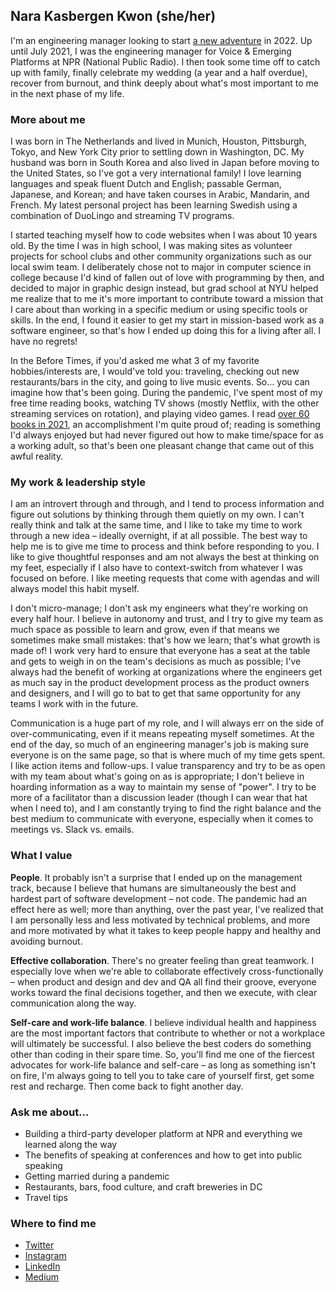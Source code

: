 ## Nara Kasbergen Kwon (she/her)

I'm an engineering manager looking to start [a new adventure](https://medium.com/@xiehan/im-starting-the-search-for-my-next-role-here-s-what-i-m-looking-for-bb362487f59e) in 2022. Up until July 2021, I was the engineering manager for Voice & Emerging Platforms at NPR (National Public Radio). I then took some time off to catch up with family, finally celebrate my wedding (a year and a half overdue), recover from burnout, and think deeply about what's most important to me in the next phase of my life.

### More about me

I was born in The Netherlands and lived in Munich, Houston, Pittsburgh, Tokyo, and New York City prior to settling down in Washington, DC. My husband was born in South Korea and also lived in Japan before moving to the United States, so I've got a very international family! I love learning languages and speak fluent Dutch and English; passable German, Japanese, and Korean; and have taken courses in Arabic, Mandarin, and French. My latest personal project has been learning Swedish using a combination of DuoLingo and streaming TV programs.

I started teaching myself how to code websites when I was about 10 years old. By the time I was in high school, I was making sites as volunteer projects for school clubs and other community organizations such as our local swim team. I deliberately chose not to major in computer science in college because I'd kind of fallen out of love with programming by then, and decided to major in graphic design instead, but grad school at NYU helped me realize that to me it's more important to contribute toward a mission that I care about than working in a specific medium or using specific tools or skills. In the end, I found it easier to get my start in mission-based work as a software engineer, so that's how I ended up doing this for a living after all. I have no regrets!

In the Before Times, if you'd asked me what 3 of my favorite hobbies/interests are, I would've told you: traveling, checking out new restaurants/bars in the city, and going to live music events. So... you can imagine how that's been going. During the pandemic, I've spent most of my free time reading books, watching TV shows (mostly Netflix, with the other streaming services on rotation), and playing video games. I read [over 60 books in 2021](https://www.goodreads.com/user/year_in_books/2021/6271228), an accomplishment I'm quite proud of; reading is something I'd always enjoyed but had never figured out how to make time/space for as a working adult, so that's been one pleasant change that came out of this awful reality.

### My work & leadership style

I am an introvert through and through, and I tend to process information and figure out solutions by thinking through them quietly on my own. I can't really think and talk at the same time, and I like to take my time to work through a new idea – ideally overnight, if at all possible. The best way to help me is to give me time to process and think before responding to you. I like to give thoughtful responses and am not always the best at thinking on my feet, especially if I also have to context-switch from whatever I was focused on before. I like meeting requests that come with agendas and will always model this habit myself.

I don't micro-manage; I don't ask my engineers what they're working on every half hour. I believe in autonomy and trust, and I try to give my team as much space as possible to learn and grow, even if that means we sometimes make small mistakes: that's how we learn; that's what growth is made of! I work very hard to ensure that everyone has a seat at the table and gets to weigh in on the team's decisions as much as possible; I've always had the benefit of working at organizations where the engineers get as much say in the product development process as the product owners and designers, and I will go to bat to get that same opportunity for any teams I work with in the future.

Communication is a huge part of my role, and I will always err on the side of over-communicating, even if it means repeating myself sometimes. At the end of the day, so much of an engineering manager's job is making sure everyone is on the same page, so that is where much of my time gets spent. I like action items and follow-ups. I value transparency and try to be as open with my team about what's going on as is appropriate; I don't believe in hoarding information as a way to maintain my sense of "power". I try to be more of a facilitator than a discussion leader (though I can wear that hat when I need to), and I am constantly trying to find the right balance and the best medium to communicate with everyone, especially when it comes to meetings vs. Slack vs. emails.

### What I value

**People**. It probably isn't a surprise that I ended up on the management track, because I believe that humans are simultaneously the best and hardest part of software development – not code. The pandemic had an effect here as well; more than anything, over the past year, I've realized that I am personally less and less motivated by technical problems, and more and more motivated by what it takes to keep people happy and healthy and avoiding burnout.

**Effective collaboration**. There's no greater feeling than great teamwork. I especially love when we're able to collaborate effectively cross-functionally – when product and design and dev and QA all find their groove, everyone works toward the final decisions together, and then we execute, with clear communication along the way.

**Self-care and work-life balance**. I believe individual health and happiness are the most important factors that contribute to whether or not a workplace will ultimately be successful. I also believe the best coders do something other than coding in their spare time. So, you'll find me one of the fiercest advocates for work-life balance and self-care – as long as something isn't on fire, I'm always going to tell you to take care of yourself first, get some rest and recharge. Then come back to fight another day.

### Ask me about...

- Building a third-party developer platform at NPR and everything we learned along the way
- The benefits of speaking at conferences and how to get into public speaking
- Getting married during a pandemic
- Restaurants, bars, food culture, and craft breweries in DC
- Travel tips

### Where to find me

- [Twitter](https://twitter.com/xiehan)
- [Instagram](https://instagram.com/xiehan)
- [LinkedIn](https://www.linkedin.com/in/narakasbergen/)
- [Medium](https://medium.com/@xiehan)
